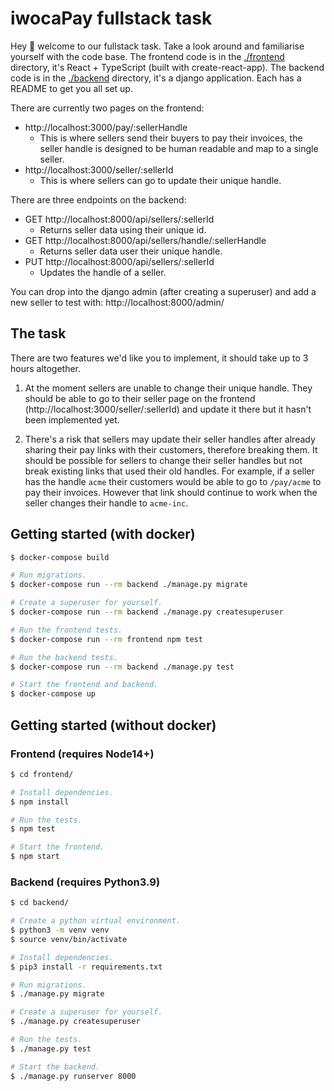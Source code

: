 # iwocaPay fullstack task

Hey 👋 welcome to our fullstack task. Take a look around and familiarise yourself with the code base. The frontend code is in the [./frontend](./frontend) directory, it's React + TypeScript (built with create-react-app). The backend code is in the [./backend](./backend) directory, it's a django application. Each has a README to get you all set up.

There are currently two pages on the frontend:

- http://localhost:3000/pay/:sellerHandle
  - This is where sellers send their buyers to pay their invoices, the seller handle is designed to be human readable and map to a single seller.
- http://localhost:3000/seller/:sellerId
  - This is where sellers can go to update their unique handle.

There are three endpoints on the backend:

- GET http://localhost:8000/api/sellers/:sellerId
  - Returns seller data using their unique id.
- GET http://localhost:8000/api/sellers/handle/:sellerHandle
  - Returns seller data user their unique handle.
- PUT http://localhost:8000/api/sellers/:sellerId
  - Updates the handle of a seller.

You can drop into the django admin (after creating a superuser) and add a new seller to test with: http://localhost:8000/admin/

## The task

There are two features we'd like you to implement, it should take up to 3 hours altogether.

1. At the moment sellers are unable to change their unique handle. They should be able to go to their seller page on the frontend (http://localhost:3000/seller/:sellerId) and update it there but it hasn't been implemented yet.

2. There's a risk that sellers may update their seller handles after already sharing their pay links with their customers, therefore breaking them. It should be possible for sellers to change their seller handles but not break existing links that used their old handles. For example, if a seller has the handle `acme` their customers would be able to go to `/pay/acme` to pay their invoices. However that link should continue to work when the seller changes their handle to `acme-inc`.

## Getting started (with docker)

```bash
$ docker-compose build

# Run migrations.
$ docker-compose run --rm backend ./manage.py migrate

# Create a superuser for yourself.
$ docker-compose run --rm backend ./manage.py createsuperuser

# Run the frontend tests.
$ docker-compose run --rm frontend npm test

# Run the backend tests.
$ docker-compose run --rm backend ./manage.py test

# Start the frontend and backend.
$ docker-compose up
```

## Getting started (without docker)

### Frontend (requires Node14+)

```bash
$ cd frontend/

# Install dependencies.
$ npm install

# Run the tests.
$ npm test

# Start the frontend.
$ npm start
```

### Backend (requires Python3.9)

```bash
$ cd backend/

# Create a python virtual environment.
$ python3 -m venv venv
$ source venv/bin/activate

# Install dependencies.
$ pip3 install -r requirements.txt

# Run migrations.
$ ./manage.py migrate

# Create a superuser for yourself.
$ ./manage.py createsuperuser

# Run the tests.
$ ./manage.py test

# Start the backend.
$ ./manage.py runserver 8000
```
